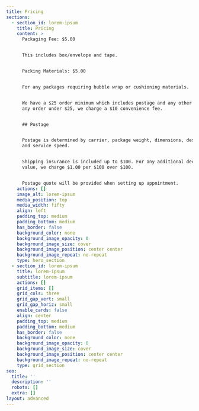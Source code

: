 ```yaml
---
title: Pricing
sections:
  - section_id: lorem-ipsum
    title: Pricing
    content: >
      Packaging Fee: $5.00


      This includes box/envelope and tape.


      Packing Materials: $5.00


      For any packages requiring bubble wrap or cushioning materials.


      We have a $25 order minimum which includes postage and any other fees. For
      any order under $25, we charge a $10 convenience fee.


      ## Postage


      Postage is determined by carrier, package weight, dimensions, destination
      and service speed.


      Shipping insurance is included up to $100. For any additional declared
      value, we charge $1.00 per $100 over $100.


      Postage quote will be provided when setting up appointment.
    actions: []
    image_alt: lorem-ipsum
    media_position: top
    media_width: fifty
    align: left
    padding_top: medium
    padding_bottom: medium
    has_border: false
    background_color: none
    background_image_opacity: 0
    background_image_size: cover
    background_image_position: center center
    background_image_repeat: no-repeat
    type: hero_section
  - section_id: lorem-ipsum
    title: lorem-ipsum
    subtitle: lorem-ipsum
    actions: []
    grid_items: []
    grid_cols: three
    grid_gap_vert: small
    grid_gap_horiz: small
    enable_cards: false
    align: center
    padding_top: medium
    padding_bottom: medium
    has_border: false
    background_color: none
    background_image_opacity: 0
    background_image_size: cover
    background_image_position: center center
    background_image_repeat: no-repeat
    type: grid_section
seo:
  title: ''
  description: ''
  robots: []
  extra: []
layout: advanced
---
```

